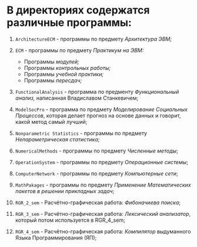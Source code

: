 # В директориях содержатся различные программы:

1. ` ArchitectureECM ` - программы по предмету *Архитектура ЭВМ;*

2. `ECM` - программы по предмету *Практикум на ЭВМ:*
    * Программы *модулей;*
    * Программы *контрольных работы;*
    * Программы *учебной практики;*
    * Программы *пересдач;*

3. ` FunctionalAnalysis ` - программа по предменту *Функциональный анализ,* написанная Владиславом Станкевичем;

4. `ModelSocPro` - программа по предмету *Моделирование Социальных Процессов*, которая делает прогноз на основе данных и говорит, какой метод самый лучший;

5. `Nonparametric Statistics` - программы по предмету *Непараметрическая статистика*;

6. `NumericalMethods` - программы по предмету *Численные методы*;

7. `OperationSystem` - программы по предмету *Операционные системы*;

8. ` ComputerNetwork ` - программы по предмету *Компьютерные сети*;

9. ` MathPakages ` - программы по предмету *Применение Математических пакетов в решении прикладных задач*;

8. `RGR_2_sem` - Расчётно-графическая работа: *Фибоначиева поиска*;

9. `RGR_3_sem` - Расчётно-графическая работа: *Лексический анализатор*, который потом используется в  RGR_4_sem;

10. `RGR_4_sem` - Расчётно-графическая работа: *Компилятор* выдуманного Языка Программирования (ЯП);